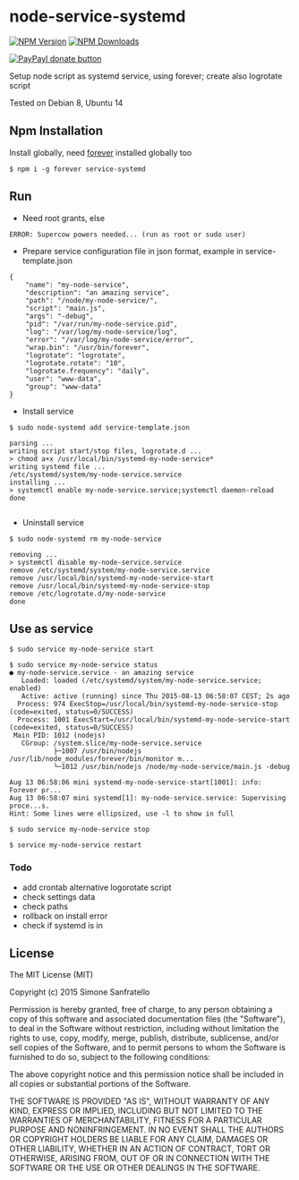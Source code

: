 # node-service-systemd

[![NPM Version](http://img.shields.io/npm/v/service-systemd.svg?style=flat)](https://www.npmjs.org/package/service-systemd)
[![NPM Downloads](https://img.shields.io/npm/dm/service-systemd.svg?style=flat)](https://www.npmjs.org/package/service-systemd)

[![PayPayl donate button](https://img.shields.io/badge/paypal-donate-yellow.svg)](https://www.paypal.com/cgi-bin/webscr?cmd=_s-xclick&hosted_button_id=MRV4AM2CA9F78 "Donate using Paypal")

Setup node script as systemd service, using forever; create also logrotate script

Tested on Debian 8, Ubuntu 14


## Npm Installation

Install globally, need [forever](http://github.com/foreverjs/forever) installed globally too
    
```
$ npm i -g forever service-systemd
```

## Run

- Need root grants, else

```
ERROR: Supercow powers needed... (run as root or sudo user)
```

- Prepare service configuration file in json format, example in service-template.json

```
{
    "name": "my-node-service",
    "description": "an amazing service",
    "path": "/node/my-node-service/",
    "script": "main.js",
    "args": "-debug",
    "pid": "/var/run/my-node-service.pid",
    "log": "/var/log/my-node-service/log",
    "error": "/var/log/my-node-service/error",
    "wrap.bin": "/usr/bin/forever",
    "logrotate": "logrotate",
    "logrotate.rotate": "10",
    "logrotate.frequency": "daily",
    "user": "www-data",
    "group": "www-data"
}

```

- Install service

```
$ sudo node-systemd add service-template.json

parsing ...
writing script start/stop files, logrotate.d ...
> chmod a+x /usr/local/bin/systemd-my-node-service*
writing systemd file ...
/etc/systemd/system/my-node-service.service
installing ...
> systemctl enable my-node-service.service;systemctl daemon-reload
done
    
```

- Uninstall service

```
$ sudo node-systemd rm my-node-service

removing ...
> systemctl disable my-node-service.service
remove /etc/systemd/system/my-node-service.service
remove /usr/local/bin/systemd-my-node-service-start
remove /usr/local/bin/systemd-my-node-service-stop
remove /etc/logrotate.d/my-node-service
done

```

## Use as service

```
$ sudo service my-node-service start
```
```
$ sudo service my-node-service status
● my-node-service.service - an amazing service
   Loaded: loaded (/etc/systemd/system/my-node-service.service; enabled)
   Active: active (running) since Thu 2015-08-13 06:58:07 CEST; 2s ago
  Process: 974 ExecStop=/usr/local/bin/systemd-my-node-service-stop (code=exited, status=0/SUCCESS)
  Process: 1001 ExecStart=/usr/local/bin/systemd-my-node-service-start (code=exited, status=0/SUCCESS)
 Main PID: 1012 (nodejs)
   CGroup: /system.slice/my-node-service.service
           ├─1007 /usr/bin/nodejs /usr/lib/node_modules/forever/bin/monitor m...
           └─1012 /usr/bin/nodejs /node/my-node-service/main.js -debug

Aug 13 06:58:06 mini systemd-my-node-service-start[1001]: info:    Forever pr...
Aug 13 06:58:07 mini systemd[1]: my-node-service.service: Supervising proce...s.
Hint: Some lines were ellipsized, use -l to show in full
```    
```
$ sudo service my-node-service stop
```    
```
$ service my-node-service restart   
```


### Todo
- add crontab alternative logorotate script
- check settings data
- check paths
- rollback on install error
- check if systemd is in

## License

The MIT License (MIT)

Copyright (c) 2015 Simone Sanfratello

Permission is hereby granted, free of charge, to any person obtaining a copy
of this software and associated documentation files (the "Software"), to deal
in the Software without restriction, including without limitation the rights
to use, copy, modify, merge, publish, distribute, sublicense, and/or sell
copies of the Software, and to permit persons to whom the Software is
furnished to do so, subject to the following conditions:

The above copyright notice and this permission notice shall be included in all
copies or substantial portions of the Software.

THE SOFTWARE IS PROVIDED "AS IS", WITHOUT WARRANTY OF ANY KIND, EXPRESS OR
IMPLIED, INCLUDING BUT NOT LIMITED TO THE WARRANTIES OF MERCHANTABILITY,
FITNESS FOR A PARTICULAR PURPOSE AND NONINFRINGEMENT. IN NO EVENT SHALL THE
AUTHORS OR COPYRIGHT HOLDERS BE LIABLE FOR ANY CLAIM, DAMAGES OR OTHER
LIABILITY, WHETHER IN AN ACTION OF CONTRACT, TORT OR OTHERWISE, ARISING FROM,
OUT OF OR IN CONNECTION WITH THE SOFTWARE OR THE USE OR OTHER DEALINGS IN THE
SOFTWARE.

